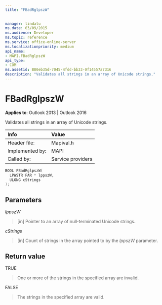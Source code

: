 ```yaml
---
title: "FBadRglpszW"
 
 
manager: lindalu
ms.date: 03/09/2015
ms.audience: Developer
ms.topic: reference
ms.service: office-online-server
ms.localizationpriority: medium
api_name:
- MAPI.FBadRglpszW
api_type:
- COM
ms.assetid: 880eb35d-7045-4fdd-bb33-0f14557a7316
description: "Validates all strings in an array of Unicode strings."
---
```


# FBadRglpszW

**Applies to**: Outlook 2013 | Outlook 2016
  
Validates all strings in an array of Unicode strings.
  
|**Info**|**Value**|
|:-----|:-----|
|Header file:  <br/> |Mapival.h  <br/> |
|Implemented by:  <br/> |MAPI  <br/> |
|Called by:  <br/> |Service providers  <br/> |

```cpp
BOOL FBadRglpszW(
  LPWSTR FAR * lppszW,
  ULONG cStrings
);
```

## Parameters

 _lppszW_
  
> [in] Pointer to an array of null-terminated Unicode strings.

 _cStrings_
  
> [in] Count of strings in the array pointed to by the _lppszW_ parameter.

## Return value

TRUE
  
> One or more of the strings in the specified array are invalid.

FALSE
  
> The strings in the specified array are valid.
